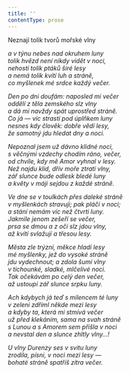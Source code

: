 ```yaml
---
title: ''
contentType: prose
---
```


Neznají tolik tvorů mořské vlny

_a v týnu nebes nad okruhem luny  
tolik hvězd není nikdy vidět v noci,  
nehostí tolik ptáků širé lesy  
a nemá tolik kvítí luh a stráně,  
co myšlenek mé srdce každý večer._

_Den po dni doufám: naposled mi večer  
oddělí z těla zemského slz vlny  
a dá mi navždy spát uprostřed stráně.  
Co já — víc strastí pod úplňkem luny  
nesnes kdy člověk: dobře vědí lesy,  
že samotný jdu hledat dny a noci._

_Nepoznal jsem už dávno klidné noci,  
s věčnými vzdechy chodím ráno, večer,  
od chvíle, kdy mě Amor vyhnal v lesy.  
Než najdu klid, dřív moře ztratí vlny,  
zář slunce bude odlesk bledé luny  
a květy v máji sejdou z každé stráně._

_Ve dne se v toulkách přes daleké stráně  
v myšlenkách stravuji; pak pláči v noci;  
a stání nemám víc než čtvrti luny.  
Jakmile jenom zešeří se večer,  
prsa se dmou a z očí slz jdou vlny,  
až kvítí svlažují a třesou lesy._

_Města zle trýzní, měkce hladí lesy  
mé myšlenky, jež do vysoké stráně  
jdu vydechnout; a zdola šumí vlny  
v tichounké, sladké, mlčelivé noci.  
Tak očekávám po celý den večer,  
až ustoupí zář slunce srpku luny._

_Ach kdybych já teď s milencem té luny  
v zeleni zdříml někde mezi lesy  
a kdyby ta, která mi stmívá večer  
už před klekáním, sama na svah stráně  
s Lunou a s Amorem sem přišla v noci  
a nevstal den a slunce zhltly vlny…!_

_U vlny Durenzy ses v svitu luny  
zrodila, písni, v noci mezi lesy —  
bohaté stráně spatříš zítra večer._
